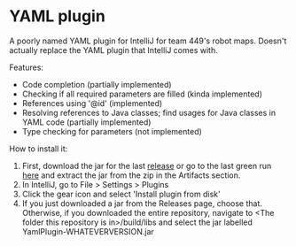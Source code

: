 # YAML plugin

A poorly named YAML plugin for IntelliJ for team 449's 
robot maps. Doesn't actually replace the YAML plugin 
that IntelliJ comes with.

Features:
* Code completion (partially implemented)
* Checking if all required parameters are filled (kinda implemented)
* References using '@id' (implemented)
* Resolving references to Java classes; 
find usages for Java classes in YAML code (partially implemented)
* Type checking for parameters (not implemented)

How to install it:
1. First, download the jar for the last [release](https://github.com/ysthakur/YamlPlugin/releases) or go to the last green run [here](https://github.com/ysthakur/YamlPlugin/actions) and extract the jar from the zip in the Artifacts section.
2. In IntelliJ, go to File > Settings > Plugins
3. Click the gear icon and select 'Install plugin from disk'
4. If you just downloaded a jar from the Releases page, choose that. Otherwise, if you downloaded the entire repository, navigate to \<The folder this repository is in>/build/libs 
and select the jar labelled YamlPlugin-WHATEVERVERSION.jar
